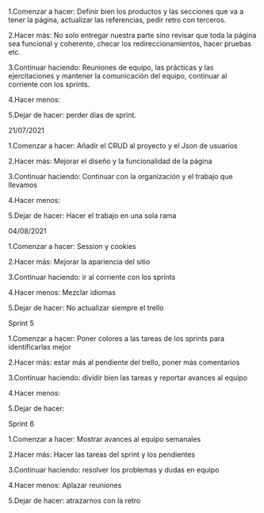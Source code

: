 1.Comenzar a hacer: Definir bien los productos y las secciones que va a tener la página, actualizar las referencias, pedir retro con terceros.

2.Hacer más: No solo entregar nuestra parte sino revisar que toda la página sea funcional y coherente, checar los redireccionamientos, hacer pruebas etc.

3.Continuar haciendo: Reuniones de equipo, las prácticas y las ejercitaciones y mantener la comunicación del equipo, continuar al corriente con los sprints.

4.Hacer menos:

5.Dejar de hacer: perder dias de sprint.

21/07/2021

1.Comenzar a hacer: Añadir el CRUD al proyecto y el Json de usuarios

2.Hacer más: Mejorar el diseño y la funcionalidad de la página

3.Continuar haciendo: Continuar con la organización y el trabajo que llevamos

4.Hacer menos: 

5.Dejar de hacer: Hacer el trabajo en una sola rama

04/08/2021

1.Comenzar a hacer: Session y cookies

2.Hacer más: Mejorar la apariencia del sitio

3.Continuar haciendo: ir al corriente con los sprints

4.Hacer menos: Mezclar idiomas

5.Dejar de hacer: No actualizar siempre el trello

Sprint 5

1.Comenzar a hacer: Poner colores a las tareas de los sprints para identificarlas mejor

2.Hacer más: estar más al pendiente del trello, poner más comentarios

3.Continuar haciendo: dividir bien las tareas y reportar avances al equipo

4.Hacer menos: 

5.Dejar de hacer: 

Sprint 6

1.Comenzar a hacer: Mostrar avances al equipo semanales

2.Hacer más: Hacer las tareas del sprint y los pendientes

3.Continuar haciendo: resolver los problemas y dudas en equipo

4.Hacer menos: Aplazar reuniones

5.Dejar de hacer: atrazarnos con la retro